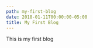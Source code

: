 ```yaml
---
path: my-first-blog
date: 2018-01-11T00:00:00-05:00
title: My First Blog
---
```

This is my first blog